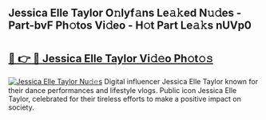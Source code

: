 ## Jessica Elle Taylor O𝚗lyf𝚊ns Le𝚊𝚔ed N𝚞𝚍es - Part-bvF Ph𝚘tos Vi𝚍eo - H𝚘t Part Le𝚊𝚔s nUVp0

# <h2><a href="http://hf10ai.feru.top/?c=Jessica+Elle+Taylor">🔗 👉 🔴 Jessica Elle Taylor Vi𝚍𝚎o Ph𝚘t𝚘𝚜</a></h2>

[![Jessica Elle Taylor Nu𝚍𝚎s](https://i.imgur.com/0TWrTi3.gif)](http://hf10ai.feru.top/?c=Jessica+Elle+Taylor)
Digital influencer Jessica Elle Taylor known for their dance performances and lifestyle vlogs. Public icon Jessica Elle Taylor, celebrated for their tireless efforts to make a positive impact on society. 
